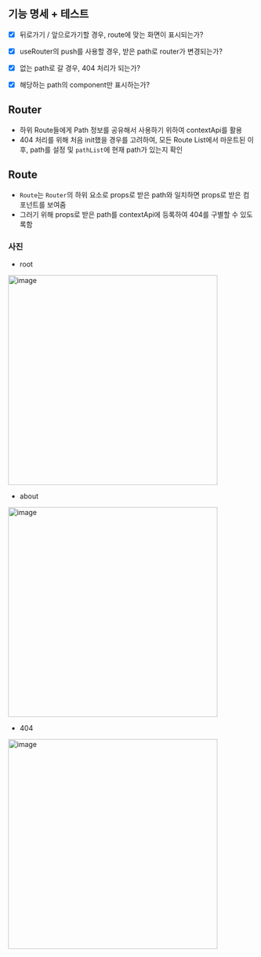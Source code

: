 ## 기능 명세 + 테스트
- [x] 뒤로가기 / 앞으로가기할 경우, route에 맞는 화면이 표시되는가?
- [x] useRouter의 push를 사용할 경우, 받은 path로 router가 변경되는가?
- [x] 없는 path로 갈 경우, 404 처리가 되는가?
- [x] 해당하는 path의 component만 표시하는가?


## Router
- 하위 Route들에게 Path 정보를 공유해서 사용하기 위하여 contextApi를 활용
- 404 처리를 위해 처음 init했을 경우를 고려하여, 모든 Route List에서 마운트된 이후, path를 설정 및 `pathList`에 현재 path가 있는지 확인

## Route
- `Route`는 `Router`의 하위 요소로 props로 받은 path와 일치하면 props로 받은 컴포넌트를 보여줌
- 그러기 위해 props로 받은 path를 contextApi에 등록하여 404를 구별할 수 있도록함

### 사진

- root

<img width="427" alt="image" src="https://user-images.githubusercontent.com/106960496/194410272-d4e0e48e-05af-44d3-bdd2-19337f3e5ade.png">

- about

<img width="427" alt="image" src="https://user-images.githubusercontent.com/106960496/194410319-a7dc94ce-a405-4e5b-9057-93f211e22e39.png">

- 404

<img width="427" alt="image" src="https://user-images.githubusercontent.com/106960496/194410367-c17b07ba-0cd8-4c2d-b455-b77f36db6b30.png">

